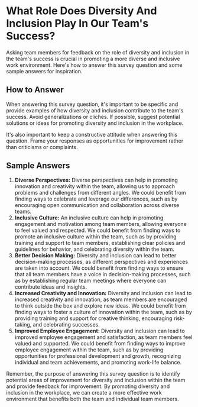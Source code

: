 What Role Does Diversity And Inclusion Play In Our Team's Success?
=========================================================================================

Asking team members for feedback on the role of diversity and inclusion in the team's success is crucial in promoting a more diverse and inclusive work environment. Here's how to answer this survey question and some sample answers for inspiration.

How to Answer
-------------

When answering this survey question, it's important to be specific and provide examples of how diversity and inclusion contribute to the team's success. Avoid generalizations or cliches. If possible, suggest potential solutions or ideas for promoting diversity and inclusion in the workplace.

It's also important to keep a constructive attitude when answering this question. Frame your responses as opportunities for improvement rather than criticisms or complaints.

Sample Answers
--------------

1. **Diverse Perspectives:** Diverse perspectives can help in promoting innovation and creativity within the team, allowing us to approach problems and challenges from different angles. We could benefit from finding ways to celebrate and leverage our differences, such as by encouraging open communication and collaboration across diverse teams.
2. **Inclusive Culture:** An inclusive culture can help in promoting engagement and motivation among team members, allowing everyone to feel valued and respected. We could benefit from finding ways to promote an inclusive culture within the team, such as by providing training and support to team members, establishing clear policies and guidelines for behavior, and celebrating diversity within the team.
3. **Better Decision Making:** Diversity and inclusion can lead to better decision-making processes, as different perspectives and experiences are taken into account. We could benefit from finding ways to ensure that all team members have a voice in decision-making processes, such as by establishing regular team meetings where everyone can contribute ideas and insights.
4. **Increased Creativity and Innovation:** Diversity and inclusion can lead to increased creativity and innovation, as team members are encouraged to think outside the box and explore new ideas. We could benefit from finding ways to foster a culture of innovation within the team, such as by providing training and support for creative thinking, encouraging risk-taking, and celebrating successes.
5. **Improved Employee Engagement:** Diversity and inclusion can lead to improved employee engagement and satisfaction, as team members feel valued and supported. We could benefit from finding ways to improve employee engagement within the team, such as by providing opportunities for professional development and growth, recognizing individual and team achievements, and promoting work-life balance.

Remember, the purpose of answering this survey question is to identify potential areas of improvement for diversity and inclusion within the team and provide feedback for improvement. By promoting diversity and inclusion in the workplace, we can create a more effective work environment that benefits both the team and individual team members.
